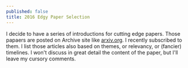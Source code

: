 ```yaml
---
published: false
title: 2016 Edgy Paper Selection
---
```


I decide to have a series of introductions for cutting edge papers. Those papaers are posted on Archive site like [arxiv.org](http://arxiv.org/). I recently subscribed to them. I list those articles also based on themes, or relevancy, or (fancier) timelines. I won't discuss in great detail the content of the paper, but I'll leave my cursory comments.


